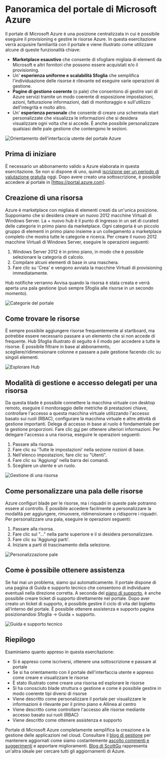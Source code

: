 <properties
    pageTitle="Panoramica del portale di Microsoft Azure"
    description="Informazioni su come usare il portale di Microsoft Azure."
    services=""
    documentationCenter=""
    authors="davidwrede"
    manager="dwrede"
    editor="jimbe"/>

<tags
    ms.service="na"
    ms.workload="na"
    ms.tgt_pltfrm="na"
    ms.devlang="na"
    ms.topic="hero-article"
    ms.date="12/16/2015"
    ms.author="dwrede"/>

# <a name="microsoft-azure-portal-overview"></a>Panoramica del portale di Microsoft Azure

Il portale di Microsoft Azure è una posizione centralizzata in cui è possibile eseguire il provisioning e gestire le risorse Azure.  In questa esercitazione verrà acquisire familiarità con il portale e viene illustrato come utilizzare alcune di queste funzionalità chiave:
- **Marketplace esaustivo** che consente di sfogliare migliaia di elementi da Microsoft e altri fornitori che possono essere acquistati e/o il provisioning.
- Un' **esperienza uniforme e scalabilità Sfoglia** che semplifica l'individuazione delle risorse è rilevante ed eseguire varie operazioni di gestione.
- **Pagine di gestione coerente** (o pale) che consentono di gestire vari di Azure servizi tramite un modo coerente di esposizione impostazioni, azioni, fatturazione informazioni, dati di monitoraggio e sull'utilizzo dell'integrità e molto altro.
- Un' **esperienza personale** che consente di creare una schermata start personalizzate che visualizza le informazioni che si desidera visualizzare ogni volta che si accede.  È anche possibile personalizzare qualsiasi delle pale gestione che contengono le sezioni.

 ![Orientamento dell'interfaccia utente del portale Azure][UIOrientation]

## <a name="before-you-get-started"></a>Prima di iniziare

È necessario un abbonamento valido a Azure elaborata in questa esercitazione.  Se non si dispone di uno, quindi [iscrizione per un periodo di valutazione gratuita](https://azure.microsoft.com/pricing/free-trial/) oggi.  Dopo avere creato una sottoscrizione, è possibile accedere al portale in [https://portal.azure.com].

## <a name="how-to-create-a-resource"></a>Creazione di una risorsa

Azure è marketplace con migliaia di elementi creati da un'unica posizione.  Supponiamo che si desidera creare un nuovo 2012 macchine Virtuali di Windows Server.  La + nuovo hub è il punto di ingresso in un set di curated delle categorie in primo piano da marketplace.  Ogni categoria è un piccolo gruppo di elementi in primo piano insieme a un collegamento a marketplace completo che mostra tutte le categorie e ricerca. Per creare il nuovo 2012 macchine Virtuali di Windows Server, eseguire le operazioni seguenti:  

1.  Windows Server 2012 è in primo piano, in modo che è possibile selezionare la categoria di calcolo.  
2.  Compilare alcuni elementi di base in una maschera.
3.  Fare clic su 'Crea' e vengono avviata la macchine Virtuali di provisioning immediatamente.

Hub notifiche verranno Avvisa quando la risorsa è stata creata e verrà aperta una pala gestione (può sempre Sfoglia alle risorse in un secondo momento).

![Categorie del portale][PortalCategories]


## <a name="how-to-find-your-resources"></a>Come trovare le risorse

È sempre possibile aggiungere risorse frequentemente al startboard, ma potrebbe essere necessario passare a un elemento che si non accede di frequente.  Hub Sfoglia illustrato di seguito è il modo per accedere a tutte le risorse.  È possibile filtrare in base al abbonamento, scegliere/ridimensionare colonne e passare a pale gestione facendo clic su singoli elementi.

![Esplorare Hub][BrowseHub]

## <a name="how-to-manage-and-delegate-access-to-a-resource"></a>Modalità di gestione e accesso delegati per una risorsa

Da questa blade è possibile connettere la macchina virtuale con desktop remoto, eseguire il monitoraggio delle metriche di prestazioni chiave, controllare l'accesso a questa macchina virtuale utilizzando l'accesso basato sui ruoli (RBAC), configurare la macchina virtuale e altre attività di gestione importanti.  Delega di accesso in base al ruolo è fondamentale per la gestione proporzioni.  Fare clic [qui](./active-directory/role-based-access-control-configure.md) per ottenere ulteriori informazioni. Per delegare l'accesso a una risorsa, eseguire le operazioni seguenti:

1.  Passare alla risorsa.
2.  Fare clic su 'Tutte le impostazioni' nella sezione nozioni di base.
3.  Nell'elenco impostazioni, fare clic su "Utenti".
4.  Fare clic su 'Aggiungi' nella barra dei comandi.
5.  Scegliere un utente e un ruolo.

![Gestione di una risorsa][ManageResource]

## <a name="how-to-customize-a-resource-blade"></a>Come personalizzare una pala delle risorse

Azure configuri blade per le risorse, ma i riquadri in queste pale potranno essere al controllo.  È possibile accedere facilmente a personalizzare la modalità per aggiungere, rimuovere, ridimensionare o ridisporre i riquadri. Per personalizzare una pala, eseguire le operazioni seguenti:

1.  Passare alla risorsa.
2.  Fare clic sul "..." nella parte superiore e il si desidera personalizzare.
3.  Fare clic su 'Aggiungi parti'.
4.  Iniziare a parti di trascinamento della selezione.  

![Personalizzazione pale][CustomizeBlades]

## <a name="how-to-get-help"></a>Come è possibile ottenere assistenza

Se hai mai un problema, siamo qui automaticamente.  Il portale dispone di una pagina di Guida e supporto tecnico che consentono di individuare eventuali nella direzione corretta.  A seconda del [piano di supporto](https://azure.microsoft.com/support/plans/), è anche possibile creare ticket di supporto direttamente nel portale.  Dopo aver creato un ticket di supporto, è possibile gestire il ciclo di vita del biglietto all'interno del portale. È possibile ottenere assistenza e supporto pagina posizionandosi Sfoglia -> Guida + supporto.  

![Guida e supporto tecnico][HelpSupport]

## <a name="summary"></a>Riepilogo

Esaminiamo quanto appreso in questa esercitazione:
- Si è appreso come iscriversi, ottenere una sottoscrizione e passare al portale
- Se si ha orientamento con il portale dell'interfaccia utente e appreso come creare e visualizzare le risorse
- È stato illustrato come creare una risorsa ed esplorare le risorse
- Si ha conosciuto blade struttura o gestione e come è possibile gestire in modo coerente tipi diversi di risorse
- Viene descritto come personalizzare il portale per visualizzare le informazioni è rilevante per il primo piano e Allinea al centro
- Viene descritto come controllare l'accesso alle risorse mediante accesso basato sui ruoli (RBAC)
- Viene descritto come ottenere assistenza e supporto

Portale di Microsoft Azure completamente semplifica la creazione e la gestione delle applicazioni nel cloud.  Consultare il [blog di gestione](https://azure.microsoft.com/blog/topics/management/) per mantenere aggiornati come siamo costantemente [ascolto commenti e suggerimenti](https://feedback.azure.com/forums/223579-azure-preview-portal/) e apportare miglioramenti.  [Blog di ScottGu](http://weblogs.asp.net/scottgu) rappresenta un'altra ideale per cercare tutti gli aggiornamenti di Azure.

[UIOrientation]: ./media/azure-portal-how-to-use/azure_portal_1.png
[PortalCategories]: ./media/azure-portal-how-to-use/azure_portal_2.png
[BrowseHub]: ./media/azure-portal-how-to-use/azure_portal_3.png
[ManageResource]: ./media/azure-portal-how-to-use/azure_portal_4.png
[CustomizeBlades]: ./media/azure-portal-how-to-use/azure_portal_5.png
[HelpSupport]: ./media/azure-portal-how-to-use/azure_portal_6.png

